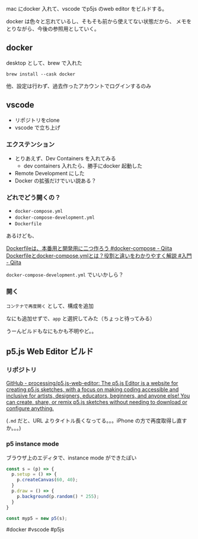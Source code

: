 mac にdocker 入れて、vscode でp5js のweb editor をビルドする。

docker は色々と忘れているし、そもそも前から使えてない状態だから、
メモをとりながら、今後の参照用としていく。



## docker

desktop として、brew で入れた

```
brew install --cask docker
```

他、設定は行わず、過去作ったアカウントでログインするのみ


## vscode

- リポジトリをclone
- vscode で立ち上げ

### エクステンション

- とりあえず、Dev Containers を入れてみる
  - dev containers 入れたら、勝手にdocker 起動した
- Remote Development にした
- Docker の拡張だけでいい説ある？


### どれでどう開くの？

- `docker-compose.yml`
- `docker-compose-development.yml`
- `Dockerfile`

あるけども、

[Dockerfileは、本番用と開発用に二つ作ろう #docker-compose - Qiita](https://qiita.com/jpsuzuki/items/88bd8b1e1fee0f2528da)
[Dockerfileとdocker-compose.ymlとは？役割と違いをわかりやすく解説 #入門 - Qiita](https://qiita.com/SMZPP/items/6f821ad65451d9387cc8)


`docker-compose-development.yml` でいいかしら？

### 開く

`コンテナで再度開く` として、構成を追加

なにも追加せずで、`app` と選択してみた（ちょっと待ってみる）

うーんビルドもなにもかも不明やど。。


## p5.js Web Editor ビルド

### リポジトリ

[GitHub - processing/p5.js-web-editor: The p5.js Editor is a website for creating p5.js sketches, with a focus on making coding accessible and inclusive for artists, designers, educators, beginners, and anyone else! You can create, share, or remix p5.js sketches without needing to download or configure anything.](https://github.com/processing/p5.js-web-editor)

(`.md` だと、URL よりタイトル長くなってる。。。iPhone の方で再度取得し直すか。。。)






### p5 instance mode

ブラウザ上のエディタで、instance mode ができたぽい

``` js
const s = (p) => {
  p.setup = () => {
    p.createCanvas(60, 40);
  }
  p.draw = () => {
    p.background(p.random() * 255);
  }
}

const myp5 = new p5(s);

```


#docker #vscode #p5js
